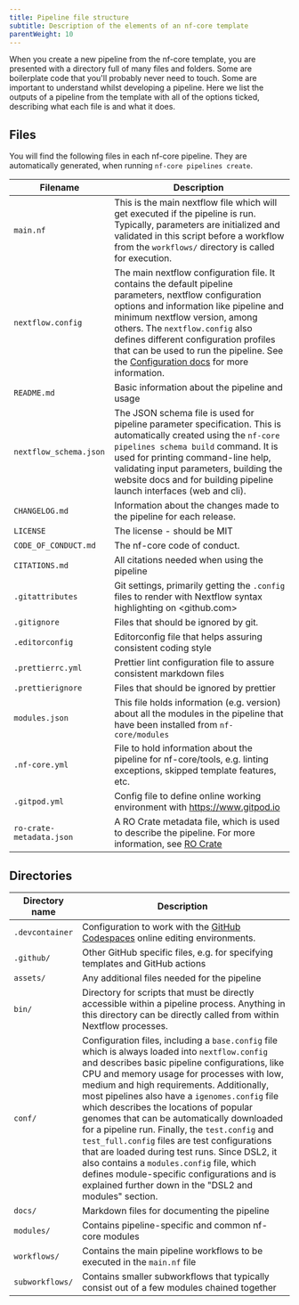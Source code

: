 ```yaml
---
title: Pipeline file structure
subtitle: Description of the elements of an nf-core template
parentWeight: 10
---
```


When you create a new pipeline from the nf-core template, you are presented with
a directory full of many files and folders. Some are boilerplate code that you'll
probably never need to touch. Some are important to understand whilst developing a pipeline.
Here we list the outputs of a pipeline from the template with all of the options ticked,
describing what each file is and what it does.

## Files

You will find the following files in each nf-core pipeline. They are automatically generated, when running `nf-core pipelines create`.

| Filename                 | Description                                                                                                                                                                                                                                                                                                                                                                                         |
| ------------------------ | --------------------------------------------------------------------------------------------------------------------------------------------------------------------------------------------------------------------------------------------------------------------------------------------------------------------------------------------------------------------------------------------------- |
| `main.nf`                | This is the main nextflow file which will get executed if the pipeline is run. Typically, parameters are initialized and validated in this script before a workflow from the `workflows/` directory is called for execution.                                                                                                                                                                        |
| `nextflow.config`        | The main nextflow configuration file. It contains the default pipeline parameters, nextflow configuration options and information like pipeline and minimum nextflow version, among others. The `nextflow.config` also defines different configuration profiles that can be used to run the pipeline. See the [Configuration docs](/docs/usage/getting_started/configuration) for more information. |
| `README.md`              | Basic information about the pipeline and usage                                                                                                                                                                                                                                                                                                                                                      |
| `nextflow_schema.json`   | The JSON schema file is used for pipeline parameter specification. This is automatically created using the `nf-core pipelines schema build` command. It is used for printing command-line help, validating input parameters, building the website docs and for building pipeline launch interfaces (web and cli).                                                                                   |
| `CHANGELOG.md`           | Information about the changes made to the pipeline for each release.                                                                                                                                                                                                                                                                                                                                |
| `LICENSE`                | The license - should be MIT                                                                                                                                                                                                                                                                                                                                                                         |
| `CODE_OF_CONDUCT.md`     | The nf-core code of conduct.                                                                                                                                                                                                                                                                                                                                                                        |
| `CITATIONS.md`           | All citations needed when using the pipeline                                                                                                                                                                                                                                                                                                                                                        |
| `.gitattributes`         | Git settings, primarily getting the `.config` files to render with Nextflow syntax highlighting on <github.com>                                                                                                                                                                                                                                                                                     |
| `.gitignore`             | Files that should be ignored by git.                                                                                                                                                                                                                                                                                                                                                                |
| `.editorconfig`          | Editorconfig file that helps assuring consistent coding style                                                                                                                                                                                                                                                                                                                                       |
| `.prettierrc.yml`        | Prettier lint configuration file to assure consistent markdown files                                                                                                                                                                                                                                                                                                                                |
| `.prettierignore`        | Files that should be ignored by prettier                                                                                                                                                                                                                                                                                                                                                            |
| `modules.json`           | This file holds information (e.g. version) about all the modules in the pipeline that have been installed from `nf-core/modules`                                                                                                                                                                                                                                                                    |
| `.nf-core.yml`           | File to hold information about the pipeline for nf-core/tools, e.g. linting exceptions, skipped template features, etc.                                                                                                                                                                                                                                                                             |
| `.gitpod.yml`            | Config file to define online working environment with <https://www.gitpod.io>                                                                                                                                                                                                                                                                                                                       |
| `ro-crate-metadata.json` | A RO Crate metadata file, which is used to describe the pipeline. For more information, see [RO Crate](https://www.researchobject.org/ro-crate/)                                                                                                                                                                                                                                                    |

## Directories

| Directory name  | Description                                                                                                                                                                                                                                                                                                                                                                                                                                                                                                                                                                                                                                                                                    |
| --------------- | ---------------------------------------------------------------------------------------------------------------------------------------------------------------------------------------------------------------------------------------------------------------------------------------------------------------------------------------------------------------------------------------------------------------------------------------------------------------------------------------------------------------------------------------------------------------------------------------------------------------------------------------------------------------------------------------------- |
| `.devcontainer` | Configuration to work with the [GitHub Codespaces](https://github.com/features/codespaces) online editing environments.                                                                                                                                                                                                                                                                                                                                                                                                                                                                                                                                                                        |
| `.github/`      | Other GitHub specific files, e.g. for specifying templates and GitHub actions                                                                                                                                                                                                                                                                                                                                                                                                                                                                                                                                                                                                                  |
| `assets/`       | Any additional files needed for the pipeline                                                                                                                                                                                                                                                                                                                                                                                                                                                                                                                                                                                                                                                   |
| `bin/`          | Directory for scripts that must be directly accessible within a pipeline process. Anything in this directory can be directly called from within Nextflow processes.                                                                                                                                                                                                                                                                                                                                                                                                                                                                                                                            |
| `conf/`         | Configuration files, including a `base.config` file which is always loaded into `nextflow.config` and describes basic pipeline configurations, like CPU and memory usage for processes with low, medium and high requirements. Additionally, most pipelines also have a `igenomes.config` file which describes the locations of popular genomes that can be automatically downloaded for a pipeline run. Finally, the `test.config` and `test_full.config` files are test configurations that are loaded during test runs. Since DSL2, it also contains a `modules.config` file, which defines module-specific configurations and is explained further down in the "DSL2 and modules" section. |
| `docs/`         | Markdown files for documenting the pipeline                                                                                                                                                                                                                                                                                                                                                                                                                                                                                                                                                                                                                                                    |
| `modules/`      | Contains pipeline-specific and common nf-core modules                                                                                                                                                                                                                                                                                                                                                                                                                                                                                                                                                                                                                                          |
| `workflows/`    | Contains the main pipeline workflows to be executed in the `main.nf` file                                                                                                                                                                                                                                                                                                                                                                                                                                                                                                                                                                                                                      |
| `subworkflows/` | Contains smaller subworkflows that typically consist out of a few modules chained together                                                                                                                                                                                                                                                                                                                                                                                                                                                                                                                                                                                                     |
